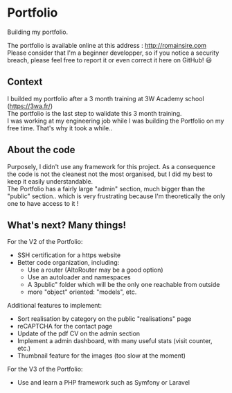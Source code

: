 # Portfolio
Building my portfolio.

The portfolio is available online at this address : http://romainsire.com  
Please consider that I'm a beginner developper, so if you notice a security breach, please feel free to report it or even correct it here on GitHub!  :smiley:

## Context
I builded my portfolio after a 3 month training at 3W Academy school (https://3wa.fr/)  
The portfolio is the last step to walidate this 3 month training.  
I was working at my engineering job while I was building the Portfolio on my free time. That's why it took a while..

## About the code
Purposely, I didn't use any framework for this project. As a consequence the code is not the cleanest not the most organised, but I did my best to keep it easily understandable.  
The Portfolio has a fairly large "admin" section, much bigger than the "public" section.. which is very frustrating because I'm theoretically the only one to have access to it !

## What's next? Many things!  
For the V2 of the Portfolio:  
* SSH certification for a https website
* Better code organization, including:
  - Use a router (AltoRouter may be a good option)  
  - Use an autoloader and namespaces  
  - A 3public" folder which will be the only one reachable from outside  
  - more "object" oriented: "models", etc.  


Additional features to implement:
* Sort realisation by category on the public "realisations" page
* reCAPTCHA for the contact page
* Update of the pdf CV on the admin section
* Implement a admin dashboard, with many useful stats (visit counter, etc.)
* Thumbnail feature for the images (too slow at the moment)

For the V3 of the Portfolio:
* Use and learn a PHP framework such as Symfony or Laravel
